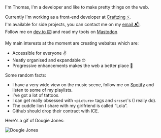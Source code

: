 I'm Thomas, I'm a developer and like to make pretty things on the web.

Currently I'm working as a front-end developer at [Craftzing ⚡️](https://craftzing.com/).<br>
I'm available for side projects, you can contact me on my [email 📬](mailto:thomas@gimmechaos.dev).<br>
Follow me on [dev.to ⌨️](https://dev.to/thomasverleye) and read my toots on <a rel="me" href="https://mastodon.social/@thomasverleye">Mastodon</a>.

My main interests at the moment are creating websites which are:
- Accessible for everyone ✌️
- Neatly organised and expandable 🤓
- Progressive enhancements makes the web a better place 🌈

Some random facts:
- I have a very wide view on the music scene, follow me on [Spotify](https://open.spotify.com/user/116726019?si=u73R7xvsTLWo0lmlH2suBw) and listen to some of my playlists.
- I've got a lot of tattoos.
- I can get really obsessed with `<picture>` tags and `srcset`'s (I really do).
- The cuddle lion I share with my girlfriend is called “Lola”.
- Github should drop their contract with ICE.

Here's a gif of Dougie Jones:

![Dougie Jones](https://media.giphy.com/media/3ohhwr556DweYCCUAU/giphy.gif)
